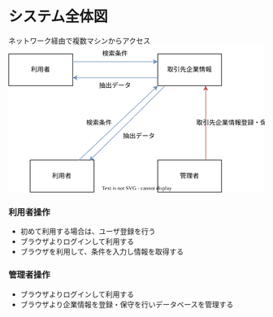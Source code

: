 # システム全体図
ネットワーク経由で複数マシンからアクセス
![システム全体図](システム全体図.drawio.svg)
### 利用者操作
- 初めて利用する場合は、ユーザ登録を行う
- ブラウザよりログインして利用する
- ブラウザを利用して、条件を入力し情報を取得する
### 管理者操作
- ブラウザよりログインして利用する
- ブラウザより企業情報を登録・保守を行いデータベースを管理する